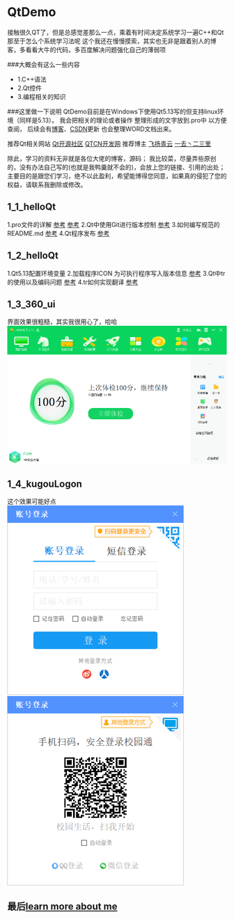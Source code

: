 # QtDemo
接触很久QT了，但是总感觉差那么一点，乘着有时间决定系统学习一遍C++和Qt
那至于怎么个系统学习法呢
这个我还在慢慢摸索，其实也无非是跟着别人的博客，多看看大牛的代码，多百度解决问题强化自己的薄弱项

###大概会有这么一些内容
- 1.C++语法
- 2.Qt控件
- 3.编程相关的知识

###这里做一下说明
QtDemo目前是在Windows下使用Qt5.13写的但支持linux环境（同样是5.13）。
我会把相关的理论或者操作 整理形成的文字放到.pro中 以方便查阅，
后续会有[博客](https://www.bluseli.cn)、[CSDN](https://blog.csdn.net/BluseLIBB)更新 也会整理WORD文档出来。

推荐Qt相关网站 [Qt开源社区](https://www.qter.org) [QTCN开发网](http://www.qtcn.org)
推荐博主	   [飞扬青云](https://www.cnblogs.com/feiyangqingyun/archive/2018/05/06.html) [一去丶二三里](https://blog.csdn.net/liang19890820/article/details/50277095)

除此，学习的资料无非就是各位大佬的博客，源码；
我比较菜，尽量弄些原创的，没有办法自己写的(也就是我鸭羹就不会的)，会放上您的链接、引用的出处；
主要目的是跟您们学习，绝不以此盈利，希望能博得您同意，如果真的侵犯了您的权益，请联系我删除或修改。

## 1_1_helloQt
1.pro文件的详解  [参考](https://blog.csdn.net/liang19890820/article/details/51774724) [参考](https://www.cnblogs.com/wanghuixi/p/9572863.html)
2.Qt中使用Git进行版本控制 [参考](https://blog.csdn.net/qq_39557240/article/details/100188147)
3.如何编写规范的README.md [参考](https://www.cnblogs.com/wj-1314/p/8547763.html)
4.Qt程序发布 [参考](https://www.cnblogs.com/xiangtingshen/p/10988325.html)
## 1_2_helloQt
1.Qt5.13配置环境变量
2.加载程序ICON 为可执行程序写入版本信息 [参考](https://www.cnblogs.com/Braveliu/p/4506844.html)
3.Qt中tr的使用以及编码问题 [参考](https://blog.csdn.net/tju355/article/details/7253133)
4.tr如何实现翻译 [参考](https://blog.csdn.net/menger3388/article/details/86011411)
## 1_3_360_ui
界面效果很粗糙，其实我很用心了，哈哈
![360Ui](https://github.com/BluseLi123/QtDemo/blob/master/screenshot/360ui.png)
## 1_4_kugouLogon
这个效果可能好点
![模仿酷狗登录窗口1](https://github.com/BluseLi123/QtDemo/blob/master/screenshot/logon1.png)
![模仿酷狗登录窗口2](https://github.com/BluseLi123/QtDemo/blob/master/screenshot/logon2.png)
## 最后[learn more about me](https://www.bluseli.cn)